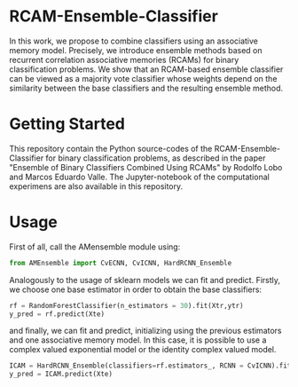 # RCAM-Ensemble-Classifier

In this  work, we propose to combine classifiers using an associative memory model. Precisely, we introduce ensemble methods based on recurrent correlation associative memories (RCAMs) for binary classification problems. We show that an RCAM-based ensemble classifier can be viewed as a majority vote classifier whose weights depend on the similarity between the base classifiers and the resulting ensemble method.

# Getting Started
This repository contain the Python source-codes of the RCAM-Ensemble-Classifier for binary classification problems, as described in the paper "Ensemble of Binary Classifiers Combined Using RCAMs" by Rodolfo Lobo and Marcos Eduardo Valle. The Jupyter-notebook of the computational experimens are also available in this repository.

# Usage

First of all, call the AMensemble module using:

```Python
from AMEnsemble import CvECNN, CvICNN, HardRCNN_Ensemble
```

Analogously to the usage of sklearn models we can fit and predict. Firstly, we choose one base estimator
in order to obtain the base classifiers:

```Python
rf = RandomForestClassifier(n_estimators = 30).fit(Xtr,ytr)
y_pred = rf.predict(Xte)
```

and finally, we can fit and predict, initializing using the previous estimators and one associative memory model. In this case, it is possible to use a complex valued exponential model or the identity complex valued model.

```Python
ICAM = HardRCNN_Ensemble(classifiers=rf.estimators_, RCNN = CvICNN).fit(Xtr,ytr)
y_pred = ICAM.predict(Xte)
```
